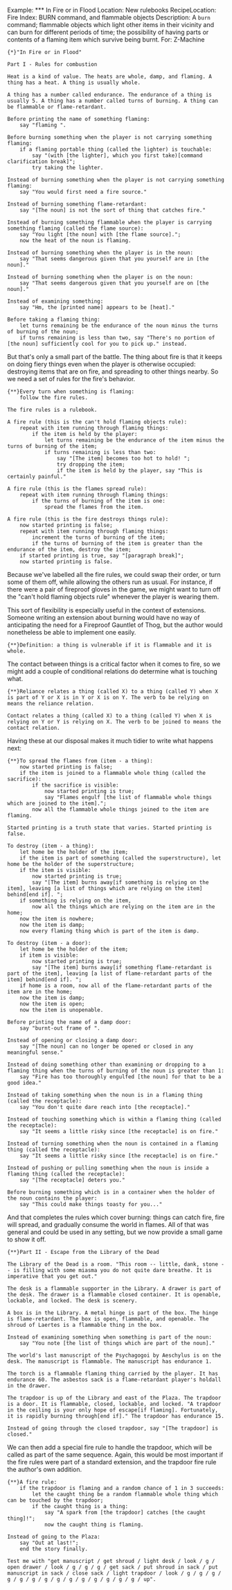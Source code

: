 Example: *** In Fire or in Flood
Location: New rulebooks
RecipeLocation: Fire
Index: BURN command, and flammable objects
Description: A ``burn`` command; flammable objects which light other items in their vicinity and can burn for different periods of time; the possibility of having parts or contents of a flaming item which survive being burnt.
For: Z-Machine

  

``` inform7
{*}"In Fire or in Flood"

Part I - Rules for combustion

Heat is a kind of value. The heats are whole, damp, and flaming. A thing has a heat. A thing is usually whole.

A thing has a number called endurance. The endurance of a thing is usually 5. A thing has a number called turns of burning. A thing can be flammable or flame-retardant.

Before printing the name of something flaming:
	say "flaming ".

Before burning something when the player is not carrying something flaming:
	if a flaming portable thing (called the lighter) is touchable:
		say "(with [the lighter], which you first take)[command clarification break]";
		try taking the lighter.

Instead of burning something when the player is not carrying something flaming:
	say "You would first need a fire source."

Instead of burning something flame-retardant:
	say "[The noun] is not the sort of thing that catches fire."

Instead of burning something flammable when the player is carrying something flaming (called the flame source):
	say "You light [the noun] with [the flame source].";
	now the heat of the noun is flaming.

Instead of burning something when the player is in the noun:
	say "That seems dangerous given that you yourself are in [the noun]."

Instead of burning something when the player is on the noun:
	say "That seems dangerous given that you yourself are on [the noun]."

Instead of examining something:
	say "Hm, the [printed name] appears to be [heat]."

Before taking a flaming thing:
	let turns remaining be the endurance of the noun minus the turns of burning of the noun;
	if turns remaining is less than two, say "There's no portion of [the noun] sufficiently cool for you to pick up." instead.
```

  
But that's only a small part of the battle. The thing about fire is that it keeps on doing fiery things even when the player is otherwise occupied: destroying items that are on fire, and spreading to other things nearby. So we need a set of rules for the fire's behavior.

  

``` inform7
{**}Every turn when something is flaming:
	follow the fire rules.

The fire rules is a rulebook.

A fire rule (this is the can't hold flaming objects rule):
	repeat with item running through flaming things:
		if the item is held by the player:
			let turns remaining be the endurance of the item minus the turns of burning of the item;
			if turns remaining is less than two:
				say "[The item] becomes too hot to hold! ";
				try dropping the item;
				if the item is held by the player, say "This is certainly painful."

A fire rule (this is the flames spread rule):
	repeat with item running through flaming things:
		if the turns of burning of the item is one:
			spread the flames from the item.

A fire rule (this is the fire destroys things rule):
	now started printing is false;
	repeat with item running through flaming things:
		increment the turns of burning of the item;
		if the turns of burning of the item is greater than the endurance of the item, destroy the item;
	if started printing is true, say "[paragraph break]";
	now started printing is false.
```

  
Because we've labelled all the fire rules, we could swap their order, or turn some of them off, while allowing the others run as usual. For instance, if there were a pair of fireproof gloves in the game, we might want to turn off the "can't hold flaming objects rule" whenever the player is wearing them.

  
This sort of flexibility is especially useful in the context of extensions. Someone writing an extension about burning would have no way of anticipating the need for a Fireproof Gauntlet of Thog, but the author would nonetheless be able to implement one easily.

  

``` inform7
{**}Definition: a thing is vulnerable if it is flammable and it is whole.
```

  
The contact between things is a critical factor when it comes to fire, so we might add a couple of conditional relations do determine what is touching what.

  

``` inform7
{**}Reliance relates a thing (called X) to a thing (called Y) when X is part of Y or X is in Y or X is on Y. The verb to be relying on means the reliance relation.

Contact relates a thing (called X) to a thing (called Y) when X is relying on Y or Y is relying on X. The verb to be joined to means the contact relation.
```

  
Having these at our disposal makes it much tidier to write what happens next:

  

``` inform7
{**}To spread the flames from (item - a thing):
	now started printing is false;
	if the item is joined to a flammable whole thing (called the sacrifice):
		if the sacrifice is visible:
			now started printing is true;
			say "Flames engulf [the list of flammable whole things which are joined to the item].";
		now all the flammable whole things joined to the item are flaming.

Started printing is a truth state that varies. Started printing is false.

To destroy (item - a thing):
	let home be the holder of the item;
	if the item is part of something (called the superstructure), let home be the holder of the superstructure;
	if the item is visible:
		now started printing is true;
		say "[The item] burns away[if something is relying on the item], leaving [a list of things which are relying on the item] behind[end if]. ";
	if something is relying on the item,
		now all the things which are relying on the item are in the home;
	now the item is nowhere;
	now the item is damp;
	now every flaming thing which is part of the item is damp.

To destroy (item - a door):
	let home be the holder of the item;
	if item is visible:
		now started printing is true;
		say "[The item] burns away[if something flame-retardant is part of the item], leaving [a list of flame-retardant parts of the item] behind[end if]. ";
	if home is a room, now all of the flame-retardant parts of the item are in the home;
	now the item is damp;
	now the item is open;
	now the item is unopenable.

Before printing the name of a damp door:
	say "burnt-out frame of ".

Instead of opening or closing a damp door:
	say "[The noun] can no longer be opened or closed in any meaningful sense."

Instead of doing something other than examining or dropping to a flaming thing when the turns of burning of the noun is greater than 1:
	say "Fire has too thoroughly engulfed [the noun] for that to be a good idea."

Instead of taking something when the noun is in a flaming thing (called the receptacle):
	say "You don't quite dare reach into [the receptacle]."

Instead of touching something which is within a flaming thing (called the receptacle):
	say "It seems a little risky since [the receptacle] is on fire."

Instead of turning something when the noun is contained in a flaming thing (called the receptacle):
	say "It seems a little risky since [the receptacle] is on fire."

Instead of pushing or pulling something when the noun is inside a flaming thing (called the receptacle):
	say "[The receptacle] deters you."

Before burning something which is in a container when the holder of the noun contains the player:
	say "This could make things toasty for you..."
```

  
And that completes the rules which cover burning: things can catch fire, fire will spread, and gradually consume the world in flames. All of that was general and could be used in any setting, but we now provide a small game to show it off.

  

``` inform7
{**}Part II - Escape from the Library of the Dead

The Library of the Dead is a room. "This room -- little, dank, stone -- is filling with some miasma you do not quite dare breathe. It is imperative that you get out."

The desk is a flammable supporter in the Library. A drawer is part of the desk. The drawer is a flammable closed container. It is openable, lockable, and locked. The desk is scenery.

A box is in the Library. A metal hinge is part of the box. The hinge is flame-retardant. The box is open, flammable, and openable. The shroud of Laertes is a flammable thing in the box.

Instead of examining something when something is part of the noun:
	say "You note [the list of things which are part of the noun]."

The world's last manuscript of the Psychagogoi by Aeschylus is on the desk. The manuscript is flammable. The manuscript has endurance 1.

The torch is a flammable flaming thing carried by the player. It has endurance 60. The asbestos sack is a flame-retardant player's holdall in the drawer.

The trapdoor is up of the Library and east of the Plaza. The trapdoor is a door. It is flammable, closed, lockable, and locked. "A trapdoor in the ceiling is your only hope of escape[if flaming]. Fortunately, it is rapidly burning through[end if]." The trapdoor has endurance 15.

Instead of going through the closed trapdoor, say "[The trapdoor] is closed."
```

  
We can then add a special fire rule to handle the trapdoor, which will be called as part of the same sequence. Again, this would be most important if the fire rules were part of a standard extension, and the trapdoor fire rule the author's own addition.

  

``` inform7
{**}A fire rule:
	if the trapdoor is flaming and a random chance of 1 in 3 succeeds:
		let the caught thing be a random flammable whole thing which can be touched by the trapdoor;
		if the caught thing is a thing:
			say "A spark from [the trapdoor] catches [the caught thing]!";
			now the caught thing is flaming.

Instead of going to the Plaza:
	say "Out at last!";
	end the story finally.

Test me with "get manuscript / get shroud / light desk / look / g / open drawer / look / g / g / g / get sack / put shroud in sack / put manuscript in sack / close sack / light trapdoor / look / g / g / g / g / g / g / g / g / g / g / g / g / g / g / up".
```

